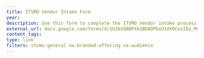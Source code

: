 ```yaml
---
title: ITVMO Vendor Intake Form
year: 
description: Use this form to complete the ITVMO Vendor intake process.
external_url: docs.google.com/forms/d/1UJbS9BBPXkSBD8DPDxU1OYOCosIEo_MrZW6qB10LsZA/edit
content_tags:
type: link
filters: itvmo-general na-branded-offering na-audience
---
```

